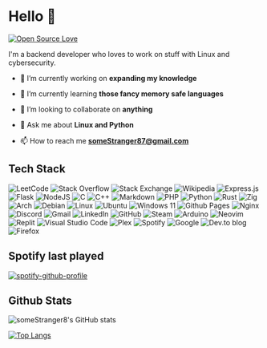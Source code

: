 
# Hello 👋
[![Open Source Love](https://img.shields.io/badge/Open%20Source-%E2%9D%A4-red.svg)](https://en.wikipedia.org/wiki/Open_source)

I'm a backend developer who loves to work on stuff with Linux and cybersecurity.

- 🔭 I’m currently working on **expanding my knowledge**

- 🌱 I’m currently learning **those fancy memory safe languages**

- 👯 I’m looking to collaborate on **anything**

- 💬 Ask me about **Linux and Python**

- 📫 How to reach me **someStranger87@gmail.com**

## Tech Stack
![LeetCode](https://img.shields.io/badge/LeetCode-000000?style=for-the-badge&logo=LeetCode&logoColor=#d16c06)
![Stack Overflow](https://img.shields.io/badge/-Stackoverflow-FE7A16?style=for-the-badge&logo=stack-overflow&logoColor=white)
![Stack Exchange](https://img.shields.io/badge/StackExchange-%23ffffff.svg?style=for-the-badge&logo=StackExchange)
![Wikipedia](https://img.shields.io/badge/Wikipedia-%23000000.svg?style=for-the-badge&logo=wikipedia&logoColor=white)
![Express.js](https://img.shields.io/badge/express.js-%23404d59.svg?style=for-the-badge&logo=express&logoColor=%2361DAFB)
![Flask](https://img.shields.io/badge/flask-%23000.svg?style=for-the-badge&logo=flask&logoColor=white)
![NodeJS](https://img.shields.io/badge/node.js-6DA55F?style=for-the-badge&logo=node.js&logoColor=white)
![C](https://img.shields.io/badge/c-%2300599C.svg?style=for-the-badge&logo=c&logoColor=white)
![C++](https://img.shields.io/badge/c++-%2300599C.svg?style=for-the-badge&logo=c%2B%2B&logoColor=white)
![Markdown](https://img.shields.io/badge/markdown-%23000000.svg?style=for-the-badge&logo=markdown&logoColor=white)
![PHP](https://img.shields.io/badge/php-%23777BB4.svg?style=for-the-badge&logo=php&logoColor=white)
![Python](https://img.shields.io/badge/python-3670A0?style=for-the-badge&logo=python&logoColor=ffdd54)
![Rust](https://img.shields.io/badge/rust-%23000000.svg?style=for-the-badge&logo=rust&logoColor=white)
![Zig](https://img.shields.io/badge/Zig-%23F7A41D.svg?style=for-the-badge&logo=zig&logoColor=white)
![Arch](https://img.shields.io/badge/Arch%20Linux-1793D1?logo=arch-linux&logoColor=fff&style=for-the-badge)
![Debian](https://img.shields.io/badge/Debian-D70A53?style=for-the-badge&logo=debian&logoColor=white)
![Linux](https://img.shields.io/badge/Linux-FCC624?style=for-the-badge&logo=linux&logoColor=black)
![Ubuntu](https://img.shields.io/badge/Ubuntu-E95420?style=for-the-badge&logo=ubuntu&logoColor=white)
![Windows 11](https://img.shields.io/badge/Windows%2011-%230079d5.svg?style=for-the-badge&logo=Windows%2011&logoColor=white)
![Github Pages](https://img.shields.io/badge/github%20pages-121013?style=for-the-badge&logo=github&logoColor=white)
![Nginx](https://img.shields.io/badge/nginx-%23009639.svg?style=for-the-badge&logo=nginx&logoColor=white)
![Discord](https://img.shields.io/badge/Discord-%235865F2.svg?style=for-the-badge&logo=discord&logoColor=white)
![Gmail](https://img.shields.io/badge/Gmail-D14836?style=for-the-badge&logo=gmail&logoColor=white)
![LinkedIn](https://img.shields.io/badge/linkedin-%230077B5.svg?style=for-the-badge&logo=linkedin&logoColor=white)
![GitHub](https://img.shields.io/badge/github-%23121011.svg?style=for-the-badge&logo=github&logoColor=white)
![Steam](https://img.shields.io/badge/steam-%23000000.svg?style=for-the-badge&logo=steam&logoColor=white)
![Arduino](https://img.shields.io/badge/-Arduino-00979D?style=for-the-badge&logo=Arduino&logoColor=white)
![Neovim](https://img.shields.io/badge/NeoVim-%2357A143.svg?&style=for-the-badge&logo=neovim&logoColor=white)
![Replit](https://img.shields.io/badge/Replit-DD1200?style=for-the-badge&logo=Replit&logoColor=white)
![Visual Studio Code](https://img.shields.io/badge/Visual%20Studio%20Code-0078d7.svg?style=for-the-badge&logo=visual-studio-code&logoColor=white)
![Plex](https://img.shields.io/badge/plex-%23E5A00D.svg?style=for-the-badge&logo=plex&logoColor=white)
![Spotify](https://img.shields.io/badge/Spotify-1ED760?style=for-the-badge&logo=spotify&logoColor=white)
![Google](https://img.shields.io/badge/google-4285F4?style=for-the-badge&logo=google&logoColor=white)
![Dev.to blog](https://img.shields.io/badge/dev.to-0A0A0A?style=for-the-badge&logo=dev.to&logoColor=white)
![Firefox](https://img.shields.io/badge/Firefox-FF7139?style=for-the-badge&logo=Firefox-Browser&logoColor=white)

## Spotify last played
[![spotify-github-profile](https://spotify-github-profile.kittinanx.com/api/view?uid=k652xxm3wlk9oa6tslg94vdpn&cover_image=true&theme=default&show_offline=false&background_color=121212&interchange=false)](https://github.com/kittinan/spotify-github-profile)

## Github Stats 

![someStranger8's GitHub stats](https://github-readme-stats.vercel.app/api?username=someStranger8&theme=dark&show=reviews,discussions_started,discussions_answered,prs_merged,prs_merged_percentage)

[![Top Langs](https://github-readme-stats.vercel.app/api/top-langs/?username=someStranger8&layout=donut&theme=dark)](https://github.com/anuraghazra/github-readme-stats)
